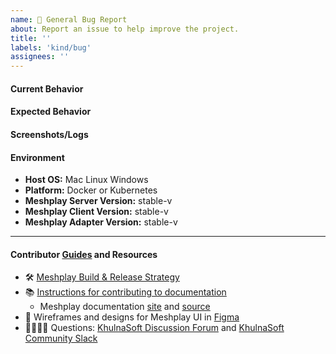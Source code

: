 ```yaml
---
name: 🐛 General Bug Report
about: Report an issue to help improve the project.
title: ''
labels: 'kind/bug'
assignees: ''
---
```

#### Current Behavior
<!-- A brief description of the issue. -->

#### Expected Behavior
<!-- A brief description of what you expected to happen. -->

#### Screenshots/Logs
<!-- Add screenshots, if applicable, to help explain your problem. -->

#### Environment

- **Host OS:** Mac Linux Windows
- **Platform:** Docker or Kubernetes
- **Meshplay Server Version:** stable-v
- **Meshplay Client Version:** stable-v
- **Meshplay Adapter Version:** stable-v

<!-- Optional 
#### To Reproduce
1. Go to '...'
2. Click on '....'
3. Scroll down to '....'
4. See error
-->

---
#### Contributor [Guides](https://docs.meshplay.io/project/contributing) and Resources
- 🛠 [Meshplay Build & Release Strategy](https://docs.meshplay.io/project/build-and-release)
- 📚 [Instructions for contributing to documentation](https://github.com/meshplay/meshplay/blob/master/CONTRIBUTING.md#documentation-contribution-flow)
   - Meshplay documentation [site](https://docs.meshplay.io/) and [source](https://github.com/meshplay/meshplay/tree/master/docs)
- 🎨 Wireframes and designs for Meshplay UI in [Figma](https://www.figma.com/file/SMP3zxOjZztdOLtgN4dS2W/Meshplay-UI)
- 🙋🏾🙋🏼 Questions: [KhulnaSoft Discussion Forum](https://discuss.khulnasoft.com) and [KhulnaSoft Community Slack](http://slack.khulnasoft.com)

